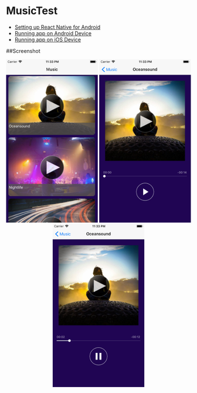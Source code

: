 # MusicTest

- [Setting up React Native for Android](https://facebook.github.io/react-native/docs/android-setup.html#content)
- [Running app on Android Device](https://facebook.github.io/react-native/docs/running-on-device-android.html#content)
- [Running app on iOS Device](https://facebook.github.io/react-native/docs/running-on-device-ios.html#content)

##Screenshot

<p align="center">
<img src="https://github.com/creativeportfolio-ios/MusicTest/blob/master/screenshot/Simulator%20Screen%20Shot%20-%20iPhone%206%20-%202019-01-29%20at%2023.33.40.png" width="250"/>
<img src="https://github.com/creativeportfolio-ios/MusicTest/blob/master/screenshot/Simulator%20Screen%20Shot%20-%20iPhone%206%20-%202019-01-29%20at%2023.33.50.png" width="250"/>
<img src="https://github.com/creativeportfolio-ios/MusicTest/blob/master/screenshot/Simulator%20Screen%20Shot%20-%20iPhone%206%20-%202019-01-29%20at%2023.33.53.png" width="250"/>
</p>
